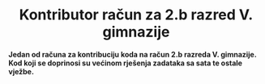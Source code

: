 <h1 align="center">Kontributor račun za 2.b razred V. gimnazije</h1>

<b>Jedan od računa za kontribuciju koda na račun 2.b razreda V. gimnazije. Kod koji se doprinosi su većinom rješenja zadataka sa sata te ostale vježbe.</b>
